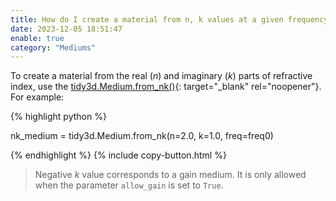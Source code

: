 ```yaml
---
title: How do I create a material from n, k values at a given frequency?
date: 2023-12-05 18:51:47
enable: true
category: "Mediums"
---
```

To create a material from the real ($n$) and imaginary ($k$) parts of refractive index, use the [tidy3d.Medium.from\_nk()](https://docs.flexcompute.com/projects/tidy3d/en/latest/_autosummary/tidy3d.Medium.html#tidy3d.Medium.from_nk){: target="_blank" rel="noopener"}. For example:

<div markdown class="code-snippet">{% highlight python %}

nk_medium = tidy3d.Medium.from_nk(n=2.0, k=1.0, freq=freq0)

{% endhighlight %}
{% include copy-button.html %}</div>

> Negative&nbsp;$k$&nbsp;value corresponds to a gain medium. It is only allowed when the parameter `allow_gain` is set to&nbsp;`True`.
